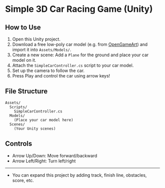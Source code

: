 # Simple 3D Car Racing Game (Unity)

## How to Use
1. Open this Unity project.
2. Download a free low-poly car model (e.g. from [OpenGameArt](https://opengameart.org/content/low-poly-car-model)) and import it into `Assets/Models/`.
3. Create a new scene: Add a `Plane` for the ground and place your car model on it.
4. Attach the `SimpleCarController.cs` script to your car model.
5. Set up the camera to follow the car.
6. Press Play and control the car using arrow keys!

## File Structure

```
Assets/
  Scripts/
    SimpleCarController.cs
  Models/
    (Place your car model here)
  Scenes/
    (Your Unity scenes)
```

## Controls
- Arrow Up/Down: Move forward/backward
- Arrow Left/Right: Turn left/right

---
- You can expand this project by adding track, finish line, obstacles, score, etc.